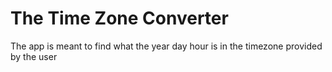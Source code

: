 # The Time Zone Converter
The app is meant to find what the year day hour is in the timezone provided by the user
